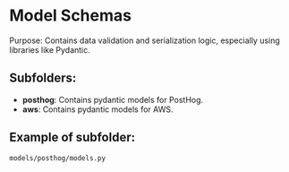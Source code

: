 # Model Schemas
Purpose: Contains data validation and serialization logic, especially using libraries like Pydantic.


## Subfolders:
- **posthog**: Contains pydantic models for PostHog.
- **aws**: Contains pydantic models for AWS.


## Example of subfolder:
`models/posthog/models.py`



